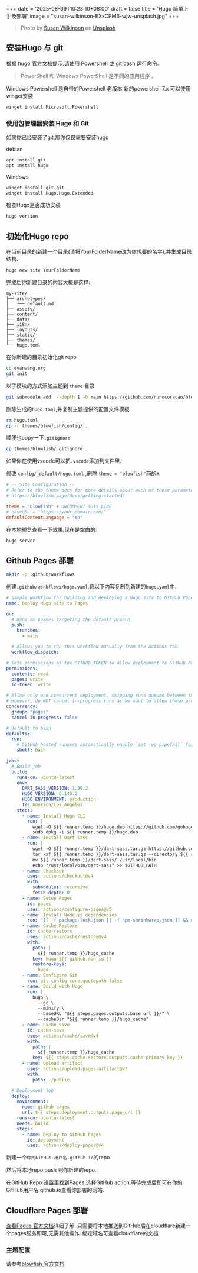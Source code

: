 +++
date = '2025-08-09T10:23:10+08:00'
draft = false
title = 'Hugo 简单上手及部署'
image = "susan-wilkinson-EXxCPM6-wjw-unsplash.jpg"
+++

> Photo by [Susan Wilkinson](https://unsplash.com/@susan_wilkinson?utm_content=creditCopyText&utm_medium=referral&utm_source=unsplash) on [Unsplash](https://unsplash.com/photos/an-abstract-painting-with-blue-pink-and-white-colors-EXxCPM6-wjw?utm_content=creditCopyText&utm_medium=referral&utm_source=unsplash)

## 安装Hugo 与 git

根据 hugo 官方文档提示,请使用 Powershell 或 git bash 运行命令.

> PowerShell 和 Windows PowerShell 是不同的应用程序 。

Windows Powershell 是自带的Powershell 老版本,新的powershell 7.x 可以使用winget安装

```sh
winget install Microsoft.Powershell
```

### 使用包管理器安装 Hugo 和 Git

如果你已经安装了git,那你仅仅需要安装hugo

debian

```sh
apt install git
apt install hugo
```

Windows

```sh
winget install git.git
winget install Hugo.Hugo.Extended
```

检查Hugo是否成功安装

```sh
hugo version
```

## 初始化Hugo repo

在当前目录的新建一个目录(请将YourFolderName改为你想要的名字),并生成目录结构.

```sh
hugo new site YourFolderName
```

完成后你新建目录的内容大概是这样:

```plaintest
my-site/
├── archetypes/
│   └── default.md
├── assets/
├── content/
├── data/
├── i18n/
├── layouts/
├── static/
├── themes/
└── hugo.toml
```

在你新建的目录初始化git repo

```sh
cd evanwang.org
git init
```

以子模块的方式添加主题到 `theme` 目录

```sh
git submodule add  --depth 1 -b main https://github.com/nunocoracao/blowfish.git themes/blowfish
```

删除生成的`hugo.toml`,并复制主题提供的配置文件模板

```sh
rm hugo.toml
cp -r themes/blowfish/config/ .
```

顺便也copy一下`.gitignore`

```sh
cp themes/blowfish/.gitignore .
```

如果你在使用vscode可以把`.vscode`添加到文件里.

修改 `config/_default/hugo.toml` ,删除 `theme = "blowfish"`前的`#`.

```toml
# -- Site Configuration --
# Refer to the theme docs for more details about each of these parameters.
# https://blowfish.page/docs/getting-started/

theme = "blowfish" # UNCOMMENT THIS LINE
# baseURL = "https://your_domain.com/"
defaultContentLanguage = "en"
```

在本地预览查看一下效果,现在是空白的:

```sh
hugo server
```

## Github Pages 部署

```sh
mkdir -p .github/workflows
```

创建`.github/workflows/hugo.yaml`,将以下内容复制到新建的`hugo.yaml`中.

```yml
# Sample workflow for building and deploying a Hugo site to GitHub Pages
name: Deploy Hugo site to Pages

on:
  # Runs on pushes targeting the default branch
  push:
    branches:
      - main

  # Allows you to run this workflow manually from the Actions tab
  workflow_dispatch:

# Sets permissions of the GITHUB_TOKEN to allow deployment to GitHub Pages
permissions:
  contents: read
  pages: write
  id-token: write

# Allow only one concurrent deployment, skipping runs queued between the run in-progress and latest queued.
# However, do NOT cancel in-progress runs as we want to allow these production deployments to complete.
concurrency:
  group: "pages"
  cancel-in-progress: false

# Default to bash
defaults:
  run:
    # GitHub-hosted runners automatically enable `set -eo pipefail` for Bash shells.
    shell: bash

jobs:
  # Build job
  build:
    runs-on: ubuntu-latest
    env:
      DART_SASS_VERSION: 1.89.2
      HUGO_VERSION: 0.148.2
      HUGO_ENVIRONMENT: production
      TZ: America/Los_Angeles
    steps:
      - name: Install Hugo CLI
        run: |
          wget -O ${{ runner.temp }}/hugo.deb https://github.com/gohugoio/hugo/releases/download/v${HUGO_VERSION}/hugo_extended_${HUGO_VERSION}_linux-amd64.deb
          sudo dpkg -i ${{ runner.temp }}/hugo.deb
      - name: Install Dart Sass
        run: |
          wget -O ${{ runner.temp }}/dart-sass.tar.gz https://github.com/sass/dart-sass/releases/download/${DART_SASS_VERSION}/dart-sass-${DART_SASS_VERSION}-linux-x64.tar.gz
          tar -xf ${{ runner.temp }}/dart-sass.tar.gz --directory ${{ runner.temp }}
          mv ${{ runner.temp }}/dart-sass/ /usr/local/bin
          echo "/usr/local/bin/dart-sass" >> $GITHUB_PATH
      - name: Checkout
        uses: actions/checkout@v4
        with:
          submodules: recursive
          fetch-depth: 0
      - name: Setup Pages
        id: pages
        uses: actions/configure-pages@v5
      - name: Install Node.js dependencies
        run: "[[ -f package-lock.json || -f npm-shrinkwrap.json ]] && npm ci || true"
      - name: Cache Restore
        id: cache-restore
        uses: actions/cache/restore@v4
        with:
          path: |
            ${{ runner.temp }}/hugo_cache
          key: hugo-${{ github.run_id }}
          restore-keys:
            hugo-
      - name: Configure Git
        run: git config core.quotepath false
      - name: Build with Hugo
        run: |
          hugo \
            --gc \
            --minify \
            --baseURL "${{ steps.pages.outputs.base_url }}/" \
            --cacheDir "${{ runner.temp }}/hugo_cache"
      - name: Cache Save
        id: cache-save
        uses: actions/cache/save@v4
        with:
          path: |
            ${{ runner.temp }}/hugo_cache
          key: ${{ steps.cache-restore.outputs.cache-primary-key }}
      - name: Upload artifact
        uses: actions/upload-pages-artifact@v3
        with:
          path: ./public

  # Deployment job
  deploy:
    environment:
      name: github-pages
      url: ${{ steps.deployment.outputs.page_url }}
    runs-on: ubuntu-latest
    needs: build
    steps:
      - name: Deploy to GitHub Pages
        id: deployment
        uses: actions/deploy-pages@v4
```

新建一个`你的GitHub 用户名.github.io`的repo

然后将本地repo push 到你新建的repo.

在GitHub Repo 设置里找到Pages,选择GitHub action,等待完成后即可在你的GitHub用户名.github.io查看你部署的网站.

## Cloudflare Pages 部署

[查看Pages 官方文档](https://developers.cloudflare.com/pages/framework-guides/deploy-a-hugo-site/
)详细了解.
只需要将本地推送到GitHub后在cloudflare新建一个pages服务即可,无需其他操作.
绑定域名可查看cloudflare的文档.

### 主题配置

请参考[blowfish 官方文档](https://blowfish.page/zh-cn/).



